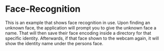 # Face-Recognition

This is an example that shows face recognition in use. Upon finding an unknown face, the application will prompt you to give the unknown face a name.
That will then save their face encoding inside a directory for that specific identity. Afterwards, if that face shown to the webcam again, it will show the identity name under the persons face.
